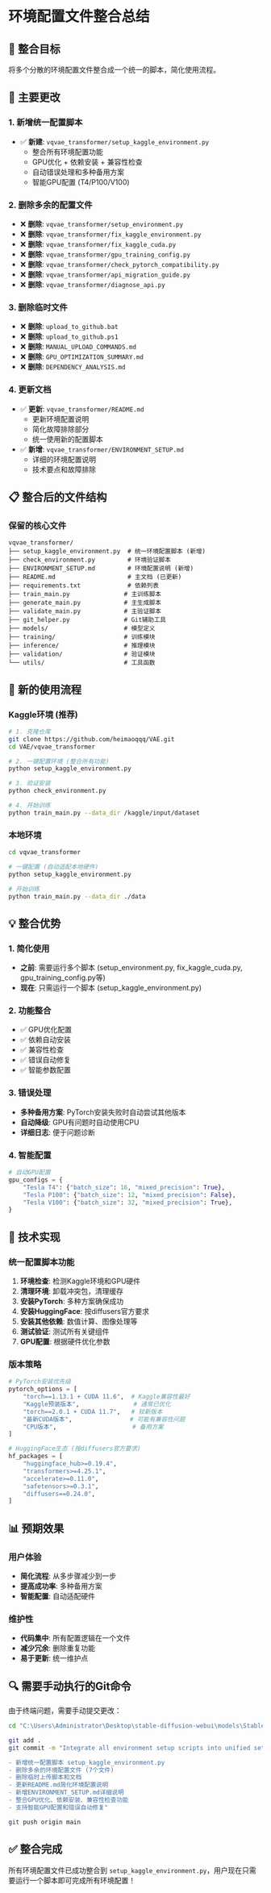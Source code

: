 # 环境配置文件整合总结

## 🎯 整合目标
将多个分散的环境配置文件整合成一个统一的脚本，简化使用流程。

## 🔧 主要更改

### 1. 新增统一配置脚本
- ✅ **新建**: `vqvae_transformer/setup_kaggle_environment.py`
  - 整合所有环境配置功能
  - GPU优化 + 依赖安装 + 兼容性检查
  - 自动错误处理和多种备用方案
  - 智能GPU配置 (T4/P100/V100)

### 2. 删除多余的配置文件
- ❌ **删除**: `vqvae_transformer/setup_environment.py`
- ❌ **删除**: `vqvae_transformer/fix_kaggle_environment.py`
- ❌ **删除**: `vqvae_transformer/fix_kaggle_cuda.py`
- ❌ **删除**: `vqvae_transformer/gpu_training_config.py`
- ❌ **删除**: `vqvae_transformer/check_pytorch_compatibility.py`
- ❌ **删除**: `vqvae_transformer/api_migration_guide.py`
- ❌ **删除**: `vqvae_transformer/diagnose_api.py`

### 3. 删除临时文件
- ❌ **删除**: `upload_to_github.bat`
- ❌ **删除**: `upload_to_github.ps1`
- ❌ **删除**: `MANUAL_UPLOAD_COMMANDS.md`
- ❌ **删除**: `GPU_OPTIMIZATION_SUMMARY.md`
- ❌ **删除**: `DEPENDENCY_ANALYSIS.md`

### 4. 更新文档
- ✅ **更新**: `vqvae_transformer/README.md`
  - 更新环境配置说明
  - 简化故障排除部分
  - 统一使用新的配置脚本
- ✅ **新增**: `vqvae_transformer/ENVIRONMENT_SETUP.md`
  - 详细的环境配置说明
  - 技术要点和故障排除

## 📋 整合后的文件结构

### 保留的核心文件
```
vqvae_transformer/
├── setup_kaggle_environment.py  # 统一环境配置脚本 (新增)
├── check_environment.py         # 环境验证脚本
├── ENVIRONMENT_SETUP.md         # 环境配置说明 (新增)
├── README.md                    # 主文档 (已更新)
├── requirements.txt             # 依赖列表
├── train_main.py               # 主训练脚本
├── generate_main.py            # 主生成脚本
├── validate_main.py            # 主验证脚本
├── git_helper.py               # Git辅助工具
├── models/                     # 模型定义
├── training/                   # 训练模块
├── inference/                  # 推理模块
├── validation/                 # 验证模块
└── utils/                      # 工具函数
```

## 🚀 新的使用流程

### Kaggle环境 (推荐)
```bash
# 1. 克隆仓库
git clone https://github.com/heimaoqqq/VAE.git
cd VAE/vqvae_transformer

# 2. 一键配置环境 (整合所有功能)
python setup_kaggle_environment.py

# 3. 验证安装
python check_environment.py

# 4. 开始训练
python train_main.py --data_dir /kaggle/input/dataset
```

### 本地环境
```bash
cd vqvae_transformer

# 一键配置 (自动适配本地硬件)
python setup_kaggle_environment.py

# 开始训练
python train_main.py --data_dir ./data
```

## 💡 整合优势

### 1. 简化使用
- **之前**: 需要运行多个脚本 (setup_environment.py, fix_kaggle_cuda.py, gpu_training_config.py等)
- **现在**: 只需运行一个脚本 (setup_kaggle_environment.py)

### 2. 功能整合
- ✅ GPU优化配置
- ✅ 依赖自动安装
- ✅ 兼容性检查
- ✅ 错误自动修复
- ✅ 智能参数配置

### 3. 错误处理
- **多种备用方案**: PyTorch安装失败时自动尝试其他版本
- **自动降级**: GPU有问题时自动使用CPU
- **详细日志**: 便于问题诊断

### 4. 智能配置
```python
# 自动GPU配置
gpu_configs = {
    "Tesla T4": {"batch_size": 16, "mixed_precision": True},
    "Tesla P100": {"batch_size": 12, "mixed_precision": False},
    "Tesla V100": {"batch_size": 32, "mixed_precision": True},
}
```

## 🔧 技术实现

### 统一配置脚本功能
1. **环境检查**: 检测Kaggle环境和GPU硬件
2. **清理环境**: 卸载冲突包，清理缓存
3. **安装PyTorch**: 多种方案确保成功
4. **安装HuggingFace**: 按diffusers官方要求
5. **安装其他依赖**: 数值计算、图像处理等
6. **测试验证**: 测试所有关键组件
7. **GPU配置**: 根据硬件优化参数

### 版本策略
```python
# PyTorch安装优先级
pytorch_options = [
    "torch==1.13.1 + CUDA 11.6",  # Kaggle兼容性最好
    "Kaggle预装版本",               # 通常已优化
    "torch==2.0.1 + CUDA 11.7",   # 较新版本
    "最新CUDA版本",                # 可能有兼容性问题
    "CPU版本",                     # 备用方案
]

# HuggingFace生态 (按diffusers官方要求)
hf_packages = [
    "huggingface_hub>=0.19.4",
    "transformers>=4.25.1",
    "accelerate>=0.11.0",
    "safetensors>=0.3.1",
    "diffusers==0.24.0",
]
```

## 📊 预期效果

### 用户体验
- **简化流程**: 从多步骤减少到一步
- **提高成功率**: 多种备用方案
- **智能配置**: 自动适配硬件

### 维护性
- **代码集中**: 所有配置逻辑在一个文件
- **减少冗余**: 删除重复功能
- **易于更新**: 统一维护点

## 🔍 需要手动执行的Git命令

由于终端问题，需要手动提交更改：

```bash
cd "C:\Users\Administrator\Desktop\stable-diffusion-webui\models\Stable-diffusion\micro-doppler-generation"

git add .
git commit -m "Integrate all environment setup scripts into unified setup_kaggle_environment.py

- 新增统一配置脚本 setup_kaggle_environment.py
- 删除多余的环境配置文件 (7个文件)
- 删除临时上传脚本和文档
- 更新README.md简化环境配置说明
- 新增ENVIRONMENT_SETUP.md详细说明
- 整合GPU优化、依赖安装、兼容性检查功能
- 支持智能GPU配置和错误自动修复"

git push origin main
```

## ✅ 整合完成

所有环境配置文件已成功整合到 `setup_kaggle_environment.py`，用户现在只需要运行一个脚本即可完成所有环境配置！
